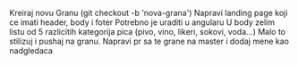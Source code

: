 Kreiraj novu Granu (git checkout -b 'nova-grana')
Napravi landing page koji ce imati header, body i foter
Potrebno je uraditi u angularu
U body zelim listu od 5 razlicitih kategorija pica (pivo, vino, likeri, sokovi, voda...)
Malo to stilizuj i pushaj na granu. 
Napravi pr sa te grane na master i dodaj mene kao nadgledaca
